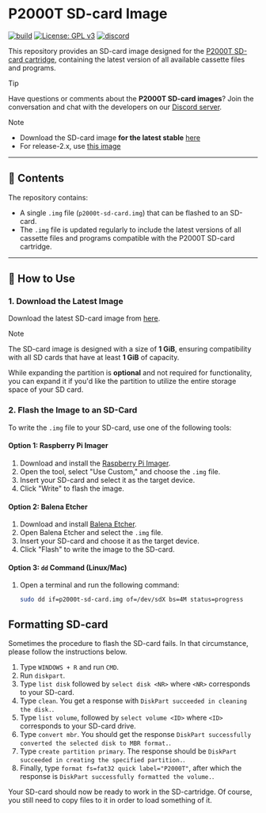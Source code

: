# P2000T SD-card Image

[![build](https://github.com/ifilot/p2000t-sdcard-image/actions/workflows/nightly-build.yml/badge.svg)](https://github.com/ifilot/p2000t-sdcard-image/actions/workflows/nightly-build.yml)
[![License: GPL v3](https://img.shields.io/badge/License-GPLv3-blue.svg)](https://www.gnu.org/licenses/gpl-3.0)
[![discord](https://img.shields.io/discord/1167925678868541451?logo=discord&logoColor=white)](https://discord.gg/YtzJTWYAxy)

This repository provides an SD-card image designed for the 
[P2000T SD-card cartridge](https://github.com/ifilot/p2000t-sdcard), 
containing the latest version of all available cassette files and programs.

> [!TIP] 
> Have questions or comments about the **P2000T SD-card images**? Join
> the conversation and chat with the developers on our [Discord
> server](https://discord.gg/YtzJTWYAxy).

> [!NOTE] 
> * Download the SD-card image **for the latest stable** [here](https://github.com/ifilot/p2000t-sdcard-image/releases/download/nightly/p2000t-sd-card.img.zip)
> * For release-2.x, use [this image](https://github.com/ifilot/p2000t-sdcard-image/releases/download/release-2/p2000t-sd-card.img.zip)

---

## 📂 Contents
The repository contains:
- A single `.img` file (`p2000t-sd-card.img`) that can be flashed to an SD-card.
- The `.img` file is updated regularly to include the latest versions of all
  cassette files and programs compatible with the P2000T SD-card cartridge.

---

## 🚀 How to Use

### 1. **Download the Latest Image**
Download the latest SD-card image from [here](https://github.com/ifilot/p2000t-sdcard-image/releases/download/nightly/p2000t-sd-card.img.zip).

> [!NOTE] 
> The SD-card image is designed with a size of **1 GiB**, ensuring
> compatibility with all SD cards that have at least **1 GiB** of capacity. 
> 
> While expanding the partition is **optional** and not required for 
> functionality, you can expand it if you'd like the partition to utilize the 
> entire storage space of your SD card.

### 2. **Flash the Image to an SD-Card**
To write the `.img` file to your SD-card, use one of the following tools:

#### **Option 1: Raspberry Pi Imager**
1. Download and install the [Raspberry Pi Imager](https://www.raspberrypi.org/software/).
2. Open the tool, select "Use Custom," and choose the `.img` file.
3. Insert your SD-card and select it as the target device.
4. Click "Write" to flash the image.

#### **Option 2: Balena Etcher**
1. Download and install [Balena Etcher](https://www.balena.io/etcher/).
2. Open Balena Etcher and select the `.img` file.
3. Insert your SD-card and choose it as the target device.
4. Click "Flash" to write the image to the SD-card.

#### **Option 3: `dd` Command (Linux/Mac)**
1. Open a terminal and run the following command:
   ```bash
   sudo dd if=p2000t-sd-card.img of=/dev/sdX bs=4M status=progress

## Formatting SD-card

Sometimes the procedure to flash the SD-card fails. In that circumstance,
please follow the instructions below.

1. Type `WINDOWS + R` and run `CMD`.
2. Run `diskpart`.
3. Type `list disk` followed by `select disk <NR>` where `<NR>` corresponds to
   your SD-card.
4. Type `clean`. You get a response with `DiskPart succeeded in cleaning the
   disk.`.
5. Type `list volume`, followed by `select volume <ID>` where `<ID>` corresponds
   to your SD-card drive.
6. Type `convert mbr`. You should get the response `DiskPart successfully
   converted the selected disk to MBR format.`.
7. Type `create partition primary`. The response should be `DiskPart succeeded
   in creating the specified partition.`.
8. Finally, type `format fs=fat32 quick label="P2000T"`, after which the
   response is `DiskPart successfully formatted the volume.`.

Your SD-card should now be ready to work in the SD-cartridge. Of course, you
still need to copy files to it in order to load something of it.
